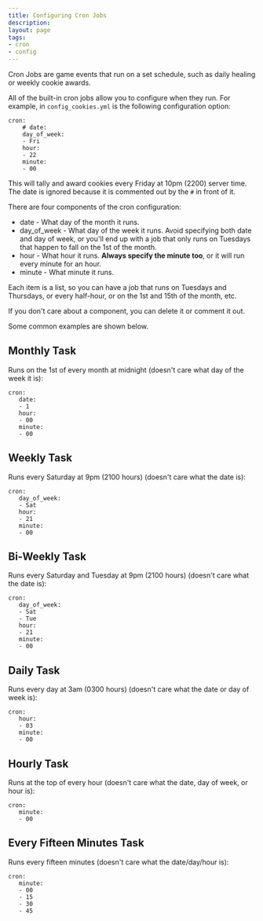```yaml
---
title: Configuring Cron Jobs
description:
layout: page
tags: 
- cron
- config
---
```


Cron Jobs are game events that run on a set schedule, such as daily healing or weekly cookie awards.

All of the built-in cron jobs allow you to configure when they run.  For example, in `config_cookies.yml` is the following configuration option:

    cron:
        # date:
        day_of_week:
        - Fri
        hour: 
        - 22
        minute: 
        - 00

This will tally and award cookies every Friday at 10pm (2200) server time.  The date is ignored because it is commented out by the `#` in front of it.

There are four components of the cron configuration:

* date - What day of the month it runs. 
* day\_of\_week - What day of the week it runs.  Avoid specifying both date and day of week, or you'll end up with a job that only runs on Tuesdays that happen to fall on the 1st of the month.
* hour - What hour it runs.  **Always specify the minute too**, or it will run every minute for an hour.
* minute - What minute it runs.

Each item is a list, so you can have a job that runs on Tuesdays and Thursdays, or every half-hour, or on the 1st and 15th of the month, etc.

If you don't care about a component, you can delete it or comment it out.  

Some common examples are shown below.

## Monthly Task

Runs on the 1st of every month at midnight (doesn't care what day of the week it is):

    cron:
       date: 
       - 1
       hour: 
       - 00
       minute: 
       - 00

## Weekly Task

Runs every Saturday at 9pm (2100 hours) (doesn't care what the date is):

    cron:
       day_of_week: 
       - Sat
       hour: 
       - 21
       minute: 
       - 00

## Bi-Weekly Task

Runs every Saturday and Tuesday at 9pm (2100 hours) (doesn't care what the date is):

    cron:
       day_of_week: 
       - Sat
       - Tue
       hour: 
       - 21
       minute: 
       - 00

## Daily Task

Runs every day at 3am (0300 hours) (doesn't care what the date or day of week is):

    cron:
       hour: 
       - 03
       minute: 
       - 00

## Hourly Task

Runs at the top of every hour (doesn't care what the date, day of week, or hour is):

    cron:
       minute: 
       - 00

## Every Fifteen Minutes Task

Runs every fifteen minutes (doesn't care what the date/day/hour is):

    cron:
       minute: 
       - 00
       - 15
       - 30
       - 45
